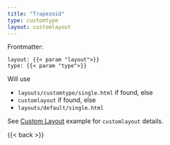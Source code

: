 ```yaml
---
title: "Trapezoid"
type: customtype
layout: customlayout
---
```


Frontmatter:

```
layout: {{< param "layout">}}
type: {{< param "type">}}
```

Will use 
- `layouts/customtype/single.html` if found, else
- `customlayout` if found, else 
- `layouts/default/single.html`

See [Custom Layout](/ellipse/) example for `customlayout` details.


{{< back >}}